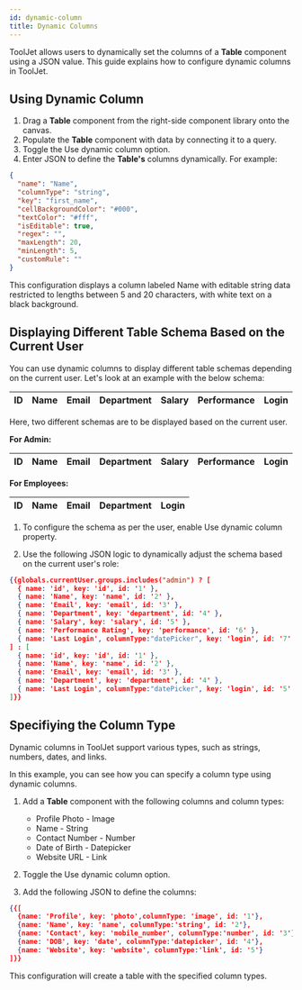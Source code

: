 ```yaml
---
id: dynamic-column
title: Dynamic Columns
---
```


ToolJet allows users to dynamically set the columns of a **Table** component using a JSON value. This guide explains how to configure dynamic columns in ToolJet.

<div style={{paddingTop:'24px'}}>

## Using Dynamic Column

1. Drag a **Table** component from the right-side component library onto the canvas.
2. Populate the **Table** component with data by connecting it to a query.
3. Toggle the Use dynamic column option.
4. Enter JSON to define the **Table's** columns dynamically. For example:

```json 
{
  "name": "Name",
  "columnType": "string",
  "key": "first_name",
  "cellBackgroundColor": "#000",
  "textColor": "#fff",
  "isEditable": true,
  "regex": "",
  "maxLength": 20,
  "minLength": 5,
  "customRule": ""
}
```

This configuration displays a column labeled Name with editable string data restricted to lengths between 5 and 20 characters, with white text on a black background.

</div>

<div style={{paddingTop:'24px'}}>

## Displaying Different Table Schema Based on the Current User

You can use dynamic columns to display different table schemas depending on the current user. Let's look at an example with the below schema:

| ID | Name | Email | Department | Salary | Performance | Login |
|----|------|-------|------------|--------|-------------|-------|

Here, two different schemas are to be displayed based on the current user.

**For Admin:**

| ID | Name | Email | Department | Salary | Performance | Login |
|----|------|-------|------------|--------|-------------|-------|

**For Employees:**

| ID | Name | Email | Department | Login |
|----|------|-------|------------|-------|

1. To configure the schema as per the user, enable Use dynamic column property.

2. Use the following JSON logic to dynamically adjust the schema based on the current user's role:

```json
{{globals.currentUser.groups.includes("admin") ? [
  { name: 'id', key: 'id', id: '1' },
  { name: 'Name', key: 'name', id: '2' },
  { name: 'Email', key: 'email', id: '3' },
  { name: 'Department', key: 'department', id: '4' },
  { name: 'Salary', key: 'salary', id: '5' },
  { name: 'Performance Rating', key: 'performance', id: '6' },
  { name: 'Last Login', columnType:"datePicker", key: 'login', id: '7' }
] : [
  { name: 'id', key: 'id', id: '1' },
  { name: 'Name', key: 'name', id: '2' },
  { name: 'Email', key: 'email', id: '3' },
  { name: 'Department', key: 'department', id: '4' },
  { name: 'Last Login', columnType:"datePicker", key: 'login', id: '5' }
]}}
```

</div>

<div style={{paddingTop:'24px'}}>

## Specifiying the Column Type

Dynamic columns in ToolJet support various types, such as strings, numbers, dates, and links. 

In this example, you can see how you can specify a column type using dynamic columns.

1. Add a **Table** component with the following columns and column types:
    - Profile Photo - Image
    - Name - String
    - Contact Number - Number
    - Date of Birth - Datepicker
    - Website URL - Link

2. Toggle the Use dynamic column option.

3. Add the following JSON to define the columns:

```json
{{[
  {name: 'Profile', key: 'photo',columnType: 'image', id: '1'},
  {name: 'Name', key: 'name', columnType:'string', id: '2'},
  {name: 'Contact', key: 'mobile_number', columnType:'number', id: '3'},
  {name: 'DOB', key: 'date', columnType:'datepicker', id: '4'}, 
  {name: 'Website', key: 'website', columnType:'link', id: '5'}
]}}
```

This configuration will create a table with the specified column types.

</div>
